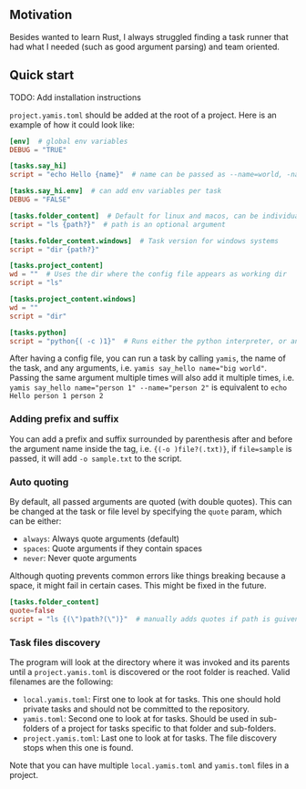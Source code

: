 ## Motivation
Besides wanted to learn Rust, I always struggled finding
a task runner that had what I needed (such as good argument
parsing) and team oriented.

## Quick start

TODO: Add installation instructions

`project.yamis.toml` should be added at the root of a project. 
Here is an example of how it could look like:
```toml
[env]  # global env variables
DEBUG = "TRUE"

[tasks.say_hi]
script = "echo Hello {name}"  # name can be passed as --name=world, -name=world, or name="big world"  

[tasks.say_hi.env]  # can add env variables per task
DEBUG = "FALSE"

[tasks.folder_content]  # Default for linux and macos, can be individually specified like for windows.
script = "ls {path?}"  # path is an optional argument

[tasks.folder_content.windows]  # Task version for windows systems
script = "dir {path?}"

[tasks.project_content]
wd = ""  # Uses the dir where the config file appears as working dir
script = "ls"

[tasks.project_content.windows]
wd = ""
script = "dir"

[tasks.python]
script = "python{( -c )1}"  # Runs either the python interpreter, or an inline program if given
```

After having a config file, you can run a task by calling `yamis`, the name of the task, and any arguments, i.e.
`yamis say_hello name="big world"`. Passing the same argument multiple times will also add it multiple times, i.e.
`yamis say_hello name="person 1" --name="person 2"` is equivalent to `echo Hello person 1 person 2`

### Adding prefix and suffix
You can add a prefix and suffix surrounded by parenthesis after and before the argument name inside the tag, i.e.
`{(-o )file?(.txt)}`, if `file=sample` is passed, it will add `-o sample.txt` to the script.

### Auto quoting
By default, all passed arguments are quoted (with double quotes).
This can be changed at the task or file level by specifying the
`quote` param, which can be either:
 - `always`: Always quote arguments (default)
 - `spaces`: Quote arguments if they contain spaces
 - `never`: Never quote arguments

Although quoting prevents common errors like things breaking because a space,
it might fail in certain cases. This might be fixed in the future.

```toml
[tasks.folder_content]
quote=false
script = "ls {(\")path?(\")}"  # manually adds quotes if path is guiven
```

### Task files discovery
The program will look at the directory where it was invoked and its parents until a `project.yamis.toml` is
discovered or the root folder is reached. Valid filenames are the following:
 - `local.yamis.toml`: First one to look at for tasks. This one should hold private tasks and should not
 be committed to the repository.
 - `yamis.toml`: Second one to look at for tasks. Should be used in sub-folders of a project for tasks specific
 to that folder and sub-folders.
 - `project.yamis.toml`: Last one to look at for tasks. The file discovery stops when this one is found.

Note that you can have multiple `local.yamis.toml` and `yamis.toml` files in a project.